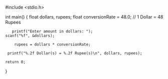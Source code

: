 #include <stdio.h>

int main() {
    float dollars, rupees;
    float conversionRate = 48.0;  // 1 Dollar = 48 Rupees

       printf("Enter amount in dollars: ");
    scanf("%f", &dollars);

        rupees = dollars * conversionRate;

     printf("%.2f Dollar(s) = %.2f Rupee(s)\n", dollars, rupees);

    return 0;

}
